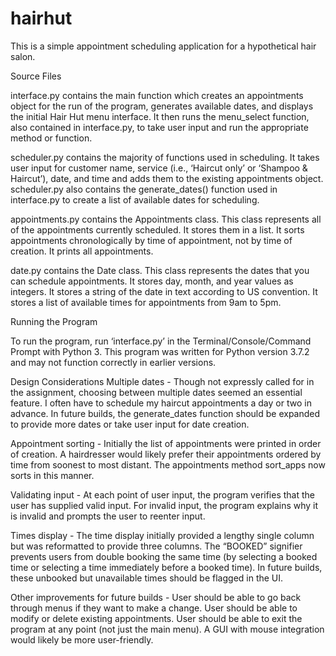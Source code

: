 # hairhut
This is a simple appointment scheduling application for a hypothetical hair salon.

Source Files

interface.py contains the main function which creates an appointments object for the run of the program, generates available dates, and displays the initial Hair Hut menu interface. It then runs the menu_select function, also contained in interface.py, to take user input and run the appropriate method or function.

scheduler.py contains the majority of functions used in scheduling. It takes user input for customer name, service (i.e., ‘Haircut only’ or ‘Shampoo & Haircut’), date, and time and adds them to the existing appointments object. scheduler.py also contains the generate_dates() function used in interface.py to create a list of available dates for scheduling.

appointments.py contains the Appointments class. This class represents all of the appointments currently scheduled. It stores them in a list. It sorts appointments chronologically by time of appointment, not by time of creation. It prints all appointments.

date.py contains the Date class. This class represents the dates that you can schedule appointments. It stores day, month, and year values as integers. It stores a string of the date in text according to US convention. It stores a list of available times for appointments from 9am to 5pm.

Running the Program

To run the program, run ‘interface.py’ in the Terminal/Console/Command Prompt with Python 3. This program was written for Python version 3.7.2 and may not function correctly in earlier versions.

Design Considerations
Multiple dates - Though not expressly called for in the assignment, choosing between multiple dates seemed an essential feature. I often have to schedule my haircut appointments a day or two in advance. In future builds, the generate_dates function should be expanded to provide more dates or take user input for date creation.

Appointment sorting - Initially the list of appointments were printed in order of creation. A hairdresser would likely prefer their appointments ordered by time from soonest to most distant. The appointments method sort_apps now sorts in this manner.

Validating input - At each point of user input, the program verifies that the user has supplied valid input. For invalid input, the program explains why it is invalid and prompts the user to reenter input.

Times display - The time display initially provided a lengthy single column but was reformatted to provide three columns. The “BOOKED” signifier prevents users from double booking the same time (by selecting a booked time or selecting a time immediately before a booked time). In future builds, these unbooked but unavailable times should be flagged in the UI.

Other improvements for future builds - User should be able to go back through menus if they want to make a change. User should be able to modify or delete existing appointments. User should be able to exit the program at any point (not just the main menu). A GUI with mouse integration would likely be more user-friendly.

